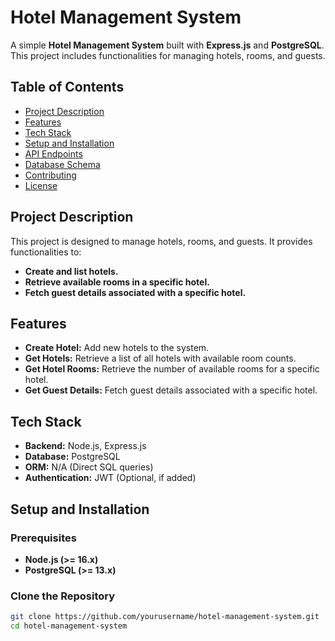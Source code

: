# Hotel Management System

A simple **Hotel Management System** built with **Express.js** and **PostgreSQL**. This project includes functionalities for managing hotels, rooms, and guests.

## Table of Contents
- [Project Description](#project-description)
- [Features](#features)
- [Tech Stack](#tech-stack)
- [Setup and Installation](#setup-and-installation)
- [API Endpoints](#api-endpoints)
- [Database Schema](#database-schema)
- [Contributing](#contributing)
- [License](#license)

## Project Description

This project is designed to manage hotels, rooms, and guests. It provides functionalities to:

- **Create and list hotels.**
- **Retrieve available rooms in a specific hotel.**
- **Fetch guest details associated with a specific hotel.**

## Features

- **Create Hotel:** Add new hotels to the system.
- **Get Hotels:** Retrieve a list of all hotels with available room counts.
- **Get Hotel Rooms:** Retrieve the number of available rooms for a specific hotel.
- **Get Guest Details:** Fetch guest details associated with a specific hotel.

## Tech Stack

- **Backend:** Node.js, Express.js
- **Database:** PostgreSQL
- **ORM:** N/A (Direct SQL queries)
- **Authentication:** JWT (Optional, if added)

## Setup and Installation

### Prerequisites

- **Node.js (>= 16.x)**
- **PostgreSQL (>= 13.x)**

### Clone the Repository

```bash
git clone https://github.com/yourusername/hotel-management-system.git
cd hotel-management-system
